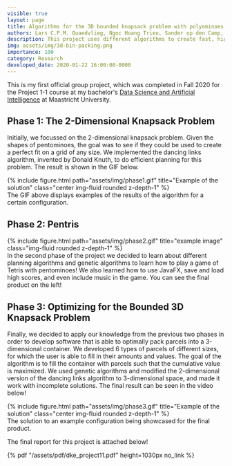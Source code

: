 ```yaml
---
visible: true
layout: page
title: Algorithms for the 3D bounded knapsack problem with polyominoes
authors: Lars C.P.M. Quaedvlieg, Ngoc Hoang Trieu, Sander op den Camp, Daniël van der Velde, Martin Aviles
description: This project uses different algorithms to create fast, high-quality solutions to the 3D bin packing problem with one bin
img: assets/img/3d-bin-packing.png
importance: 100
category: Research
developed_date: 2020-01-22 16:00:00-0000
---
```


This is my first official group project, which was completed in Fall 2020 for the Project 1-1 course at my bachelor's [Data Science and Artificial Intelligence](https://www.maastrichtuniversity.nl/education/bachelor/data-science-and-artificial-intelligence/courses-curriculum)
at Maastricht University. 

## Phase 1: The 2-Dimensional Knapsack Problem

Initially, we focussed on the 2-dimensional knapsack problem. Given the
shapes of pentominoes, the goal was to see if they could be used to create a perfect fit on a grid of any size. We
implemented the dancing links algorithm, invented by Donald Knuth, to do efficient planning for this problem. The result
is shown in the GIF below.

<div class="row">
    <div class="col-sm mt-3 mt-md-0">
        <div class="text-center">
            {% include figure.html path="assets/img/phase1.gif" title="Example of the solution" class="center img-fluid rounded z-depth-1" %}
        </div>
    </div>
</div>
<div class="caption">
    The GIF above displays examples of the results of the algorithm for a certain configuration.
</div>

## Phase 2: Pentris

<div class="row justify-content-sm-center">
    <div class="col-sm-4 mt-3 mt-md-0">
        {% include figure.html path="assets/img/phase2.gif" title="example image" class="img-fluid rounded z-depth-1" %}
    </div>
    <div class="col-sm-8 mt-3 mt-md-0">
        In the second phase of the project we decided to learn about different planning algorithms and genetic algorithms to
        learn how to play a game of Tetris with pentominoes! We also learned how to use JavaFX, save and load high scores,
        and even include music in the game. You can see the final product on the left!
    </div>
</div>

## Phase 3: Optimizing for the Bounded 3D Knapsack Problem

Finally, we decided to apply our knowledge from the previous two phases in order to develop software that is able to
optimally pack parcels into a 3-dimensional container. We developed 6 types of parcels of different sizes, for which
the user is able to fill in their amounts and values. The goal of the algorithm is to fill the container with parcels
such that the cumulative value is maximized. We used genetic algorithms and modified the 2-dimensional version of the
dancing links algorithm to 3-dimensional space, and made it work with incomplete solutions. The final result can be seen
in the video below!

<div class="row">
    <div class="col-sm mt-3 mt-md-0">
        <div class="text-center">
            {% include figure.html path="assets/img/phase3.gif" title="Example of the solution" class="center img-fluid rounded z-depth-1" %}
        </div>
    </div>
</div>
<div class="caption">
    The solution to an example configuration being showcased for the final product. 
</div>

The final report for this project is attached below!

{% pdf "/assets/pdf/dke_project11.pdf" height=1030px no_link %}